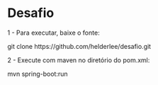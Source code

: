 # Desafio
<p/>
1 - Para executar, baixe o fonte:
<p/>
git clone https://github.com/helderlee/desafio.git
<p/>
2 - Execute com maven no diretório do pom.xml:
<p/>
mvn spring-boot:run
